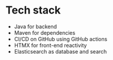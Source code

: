 # Tech stack

- Java for backend
- Maven for dependencies
- CI/CD on GitHub using GitHub actions
- HTMX for front-end reactivity
- Elasticsearch as database and search